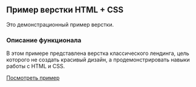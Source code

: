 ## Пример верстки HTML + CSS

Это демонстрационный пример верстки.

### Описание функционала

В этом примере представлена верстка классического лендинга, цель которого не создать красивый дизайн, а продемонстрировать навыки работы с HTML и CSS.

[Посмотреть пример](https://site2.schirva.ru)
